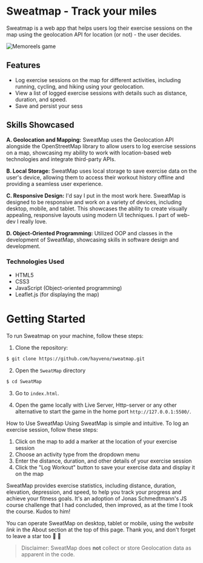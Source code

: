 # Sweatmap - Track your miles

Sweatmap is a web app that helps users log their exercise sessions on the map using the geolocation API for location (or not) - the user decides.

![Memoreels game](https://res.cloudinary.com/detye5zx5/image/upload/v1681746250/sweatmap_App_mockup_ypwsak.png)

## Features

- Log exercise sessions on the map for different activities, including running, cycling, and hiking using your geolocation.
- View a list of logged exercise sessions with details such as distance, duration, and speed.
- Save and persist your sess

## Skills Showcased

**A. Geolocation and Mapping:** SweatMap uses the Geolocation API alongside the OpenStreetMap library to allow users to log exercise sessions on a map, showcasing my ability to work with location-based web technologies and integrate third-party APIs.

**B. Local Storage:** SweatMap uses local storage to save exercise data on the user's device, allowing them to access their workout history offline and providing a seamless user experience.

**C. Responsive Design:** I'd say I put in the most work here. SweatMap is designed to be responsive and work on a variety of devices, including desktop, mobile, and tablet. This showcases the ability to create visually appealing, responsive layouts using modern UI techniques. I part of web-dev I really love.

**D. Object-Oriented Programming:** Utilized OOP and classes in the development of SweatMap, showcasing skills in software design and development.

### Technologies Used

- HTML5
- CSS3
- JavaScript (Object-oriented programming)
- Leaflet.js (for displaying the map)

# Getting Started

To run Sweatmap on your machine, follow these steps:

1. Clone the repository:

```bash
$ git clone https://github.com/hayveno/sweatmap.git
```

2. Open the `SweatMap` directory

```bash
$ cd SweatMap
```

3. Go to `index.html`.

4. Open the game locally with Live Server, Http-server or any other alternative to start the game in the home port `http://127.0.0.1:5500/`.

How to Use SweatMap
Using SweatMap is simple and intuitive. To log an exercise session, follow these steps:

1. Click on the map to add a marker at the location of your exercise session
2. Choose an activity type from the dropdown menu
3. Enter the distance, duration, and other details of your exercise session
4. Click the "Log Workout" button to save your exercise data and display it on the map

SweatMap provides exercise statistics, including distance, duration, elevation, depression, and speed, to help you track your progress and achieve your fitness goals. It's an adoption of Jonas Schmedtmann's JS course challenge that I had concluded, then improved, as at the time I took the course. Kudos to him!

You can operate SweatMap on desktop, tablet or mobile, using the _website link_ in the About section at the top of this page. Thank you, and don't forget to leave a star too 🙂 🌟

> Disclaimer: SweatMap does **not** collect or store Geolocation data as apparent in the code.

